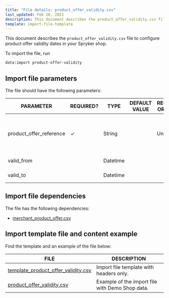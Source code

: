 ```yaml
---
title: "File details: product_offer_validity.csv"
last_updated: Feb 26, 2021
description: This document describes the product_offer_validity.csv file to configure  product offer validity dates in your Spryker shop.
template: import-file-template
---
```


This document describes the `product_offer_validity.csv` file to configure product offer validity dates in your Spryker shop.

To import the file, run

```bash
data:import product-offer-validity
```

## Import file parameters

The file should have the following parameters:

| PARAMETER | REQUIRED? | TYPE | DEFAULT VALUE | REQUIREMENTS OR COMMENTS | DESCRIPTION |
| ---------- | ---------- | ------- | ------------- | ------------------ | ------------- |
| product_offer_reference | ✓             | String   |                   | Unique                       | Identifier of the [merchant product offer](/docs/marketplace/user/features/{{ site.version }}/products-and-offers/product-offer-feature-overview.html) in the system. |
| valid_from              |               | Datetime |                   |                              | Date and time from which the offer is active.                |
| valid_to                |               | Datetime |                   |                              | Date and time till which the offer is active.                |

## Import file dependencies

The file has the following dependencies:

- [merchant_product_offer.csv](/docs/marketplace/dev/data-import/file-details-merchant-product-offer-csv.html) 

## Import template file and content example

Find the template and an example of the file below:

| FILE  | DESCRIPTION    |
| ------------------------------- | ----------------------- |
| [template_product_offer_validity.csv](https://spryker.s3.eu-central-1.amazonaws.com/docs/Developer+Guide/Back-End/Data+Manipulation/Data+Ingestion/Data+Import/Data+Import+Categories/Marketplace+setup/template_product_offer_validity.csv) | Import file template with headers only.         |
| [product_offer_validity.csv](https://spryker.s3.eu-central-1.amazonaws.com/docs/Developer+Guide/Back-End/Data+Manipulation/Data+Ingestion/Data+Import/Data+Import+Categories/Marketplace+setup/product_offer_validity.csv) | Example of the import file with Demo Shop data. |